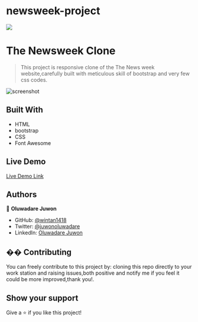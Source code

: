 # newsweek-project
![](https://img.shields.io/badge/Microverse-blueviolet)

# The Newsweek Clone

> This project is responsive clone of the The News week website,carefully built with meticulous skill of bootstrap and very few css codes.

![screenshot](images/latest-screenshot.png)


## Built With

- HTML
- bootstrap
- CSS
- Font Awesome


## Live Demo

[Live Demo Link](https://raw.githack.com/wintan1418/newsweek-project/feature-branch/index.html)

## Authors

👤 **Oluwadare Juwon**

- GitHub: [@wintan1418](https://github.com/wintan1418)
- Twitter: [@juwonoluwadare](https://twitter.com/oluwadarejuwon)
- LinkedIn: [Oluwadare Juwon](https://www.linkedin.com/in/oluwadare-juwon-048a391a8/)



## �� Contributing
You can freely contribute to this project by:
 cloning this repo directly to your work station and raising issues,both positive and notify me if you feel it could be more improved,thank you!.
## Show your support
Give a ⭐️ if you like this project!
